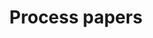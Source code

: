 ---
title: Process papers
layout: category
entries_layout: grid
permalink: /cat/scope/
taxonomy: scope
---